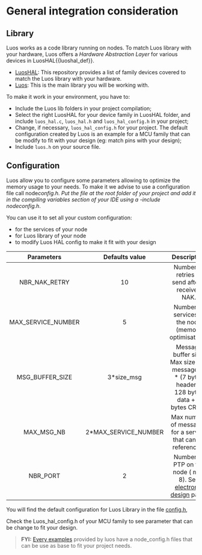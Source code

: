 # General integration consideration

## Library

Luos works as a code library running on nodes. To match Luos library with your hardware, Luos offers a _Hardware Abstraction Layer_ for various devices in <span className="cust_tooltip">LuosHAL<span className="cust_tooltiptext">{{luoshal_def}}</span></span>.

- <a href="https://github.com/Luos-io/LuosHAL" target="_blank">LuosHAL</a>: This repository provides a list of family devices covered to match the Luos library with your hardware.
- <a href="https://github.com/Luos-io/Luos" target="_blank">Luos</a>: This is the main library you will be working with.

To make it work in your environment, you have to:

- Include the Luos lib folders in your project compilation;
- Select the right LuosHAL for your device family in LuosHAL folder, and include `luos_hal.c`, `luos_hal.h` and `luos_hal_config.h` in your project;
- Change, if necessary, `luos_hal_config.h` for your project. The default configuration created by Luos is an example for a MCU family that can be modify to fit with your design (eg: match pins with your design);
- Include `luos.h` on your source file.

## Configuration

Luos allow you to configure some parameters allowing to optimize the memory usage to your needs. To make it we advise to use a configuration file call node*config.h. Put the file at the root folder of your project and add it in the compiling variables section of your IDE using a *-include node*config.h*.

You can use it to set all your custom configuration:

- for the services of your node
- for Luos library of your node
- to modify Luos HAL config to make it fit with your design

|     Parameters     |    Defaults value     |                                                    Description                                                    |
| :----------------: | :-------------------: | :---------------------------------------------------------------------------------------------------------------: |
|   NBR_NAK_RETRY    |          10           |                                  Number of retries to send after a received NAK.                                  |
| MAX_SERVICE_NUMBER |           5           |                               Number of services in the node (memory optimisation).                               |
|  MSG_BUFFER_SIZE   |      3\*size_msg      |        Message buffer size. Max size of a message (3 \* (7 bytes header + 128 bytes data + 2 bytes CRC)).         |
|     MAX_MSG_NB     | 2\*MAX_SERVICE_NUMBER |                           Max number of messages for a service that can be referenced.                            |
|      NBR_PORT      |           2           | Number of PTP on the node ( max 8). See [electronic design](/embedded/hardware_topics/electronic-design.md) page. |

You will find the default configuration for Luos Library in the file <a href="https://github.com/Luos-io/Luos/tree/master/Robus/inc/config.h" target="_blank">config.h</a>,

Check the Luos_hal_config.h of your MCU family to see parameter that can be change to fit your design.

> **FYI:** [Every examples](https://github.com/Luos-io/Examples) provided by luos have a node_config.h files that can be use as base to fit your project needs.
